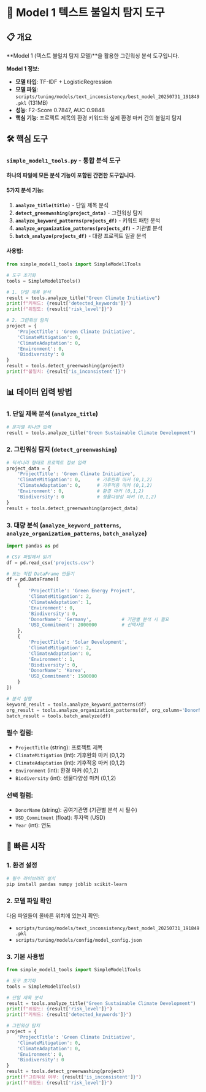 # 📝 Model 1 텍스트 불일치 탐지 도구

## 📋 개요
**Model 1 (텍스트 불일치 탐지 모델)**을 활용한 그린워싱 분석 도구입니다.

**Model 1 정보:**
- **모델 타입**: TF-IDF + LogisticRegression
- **모델 파일**: `scripts/tuning/models/text_inconsistency/best_model_20250731_191849.pkl` (131MB)
- **성능**: F2-Score 0.7847, AUC 0.9848
- **핵심 기능**: 프로젝트 제목의 환경 키워드와 실제 환경 마커 간의 불일치 탐지

## 🛠️ 핵심 도구

### **`simple_model1_tools.py` - 통합 분석 도구**

**하나의 파일에 모든 분석 기능이 포함된 간편한 도구입니다.**

#### **5가지 분석 기능:**

1. **`analyze_title(title)`** - 단일 제목 분석
2. **`detect_greenwashing(project_data)`** - 그린워싱 탐지  
3. **`analyze_keyword_patterns(projects_df)`** - 키워드 패턴 분석
4. **`analyze_organization_patterns(projects_df)`** - 기관별 분석
5. **`batch_analyze(projects_df)`** - 대량 프로젝트 일괄 분석

#### **사용법:**
```python
from simple_model1_tools import SimpleModel1Tools

# 도구 초기화
tools = SimpleModel1Tools()

# 1. 단일 제목 분석
result = tools.analyze_title("Green Climate Initiative")
print(f"키워드: {result['detected_keywords']}")
print(f"위험도: {result['risk_level']}")

# 2. 그린워싱 탐지
project = {
    'ProjectTitle': 'Green Climate Initiative',
    'ClimateMitigation': 0,
    'ClimateAdaptation': 0,
    'Environment': 0,
    'Biodiversity': 0
}
result = tools.detect_greenwashing(project)
print(f"불일치: {result['is_inconsistent']}")
```

## 📊 데이터 입력 방법

### **1. 단일 제목 분석** (`analyze_title`)
```python
# 문자열 하나만 입력
result = tools.analyze_title("Green Sustainable Climate Development")
```

### **2. 그린워싱 탐지** (`detect_greenwashing`)  
```python
# 딕셔너리 형태로 프로젝트 정보 입력
project_data = {
    'ProjectTitle': 'Green Climate Initiative',
    'ClimateMitigation': 0,      # 기후완화 마커 (0,1,2)
    'ClimateAdaptation': 0,      # 기후적응 마커 (0,1,2)
    'Environment': 0,            # 환경 마커 (0,1,2)
    'Biodiversity': 0            # 생물다양성 마커 (0,1,2)
}
result = tools.detect_greenwashing(project_data)
```

### **3. 대량 분석** (`analyze_keyword_patterns`, `analyze_organization_patterns`, `batch_analyze`)
```python
import pandas as pd

# CSV 파일에서 읽기
df = pd.read_csv('projects.csv')

# 또는 직접 DataFrame 만들기
df = pd.DataFrame([
    {
        'ProjectTitle': 'Green Energy Project', 
        'ClimateMitigation': 2, 
        'ClimateAdaptation': 1, 
        'Environment': 0, 
        'Biodiversity': 0,
        'DonorName': 'Germany',           # 기관별 분석 시 필요
        'USD_Commitment': 2000000         # 선택사항
    },
    {
        'ProjectTitle': 'Solar Development', 
        'ClimateMitigation': 2, 
        'ClimateAdaptation': 0, 
        'Environment': 1, 
        'Biodiversity': 0,
        'DonorName': 'Korea',
        'USD_Commitment': 1500000
    }
])

# 분석 실행
keyword_result = tools.analyze_keyword_patterns(df)
org_result = tools.analyze_organization_patterns(df, org_column='DonorName')
batch_result = tools.batch_analyze(df)
```

### **필수 컬럼:**
- `ProjectTitle` (string): 프로젝트 제목
- `ClimateMitigation` (int): 기후완화 마커 (0,1,2)
- `ClimateAdaptation` (int): 기후적응 마커 (0,1,2)
- `Environment` (int): 환경 마커 (0,1,2)
- `Biodiversity` (int): 생물다양성 마커 (0,1,2)

### **선택 컬럼:**
- `DonorName` (string): 공여기관명 (기관별 분석 시 필수)
- `USD_Commitment` (float): 투자액 (USD)
- `Year` (int): 연도

## 🚀 빠른 시작

### 1. 환경 설정
```bash
# 필수 라이브러리 설치
pip install pandas numpy joblib scikit-learn
```

### 2. 모델 파일 확인
다음 파일들이 올바른 위치에 있는지 확인:
- `scripts/tuning/models/text_inconsistency/best_model_20250731_191849.pkl`
- `scripts/tuning/models/config/model_config.json`

### 3. 기본 사용법
```python
from simple_model1_tools import SimpleModel1Tools

# 도구 초기화
tools = SimpleModel1Tools()

# 단일 제목 분석
result = tools.analyze_title("Green Sustainable Climate Development")
print(f"위험도: {result['risk_level']}")
print(f"키워드: {result['detected_keywords']}")

# 그린워싱 탐지
project = {
    'ProjectTitle': 'Green Climate Initiative',
    'ClimateMitigation': 0,
    'ClimateAdaptation': 0,
    'Environment': 0,
    'Biodiversity': 0
}
result = tools.detect_greenwashing(project)
print(f"그린워싱 여부: {result['is_inconsistent']}")
print(f"위험도: {result['risk_level']}")
```





